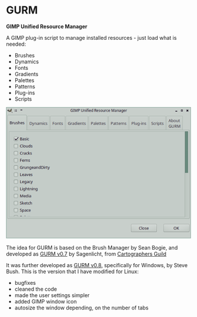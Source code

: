 # GURM
**GIMP Unified Resource Manager**

A GIMP plug-in script to manage installed resources - just load what is needed:

* Brushes
* Dynamics
* Fonts
* Gradients
* Palettes
* Patterns
* Plug-ins
* Scripts

![GURM](gurm-scrot.png)

The idea for GURM is based on the Brush Manager by Sean Bogie, and developed
as [GURM v0.7](http://registry.gimp.org/node/13473) by Sagenlicht, from [Cartographers Guild](http://cartographersguild.com)

It was further developed as [GURM v0.8](http://gimpscripts.com/2012/10/gurm-gimp-unified-resource-manager/), specifically for
Windows, by Steve Bush. This is the version that I have modified for Linux: 
* bugfixes
* cleaned the code
* made the user settings simpler
* added GIMP window icon
* autosize the window depending, on the number of tabs

